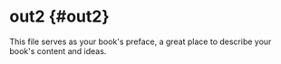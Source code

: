 # out2 {#out2}

This file serves as your book's preface, a great place to describe your book's content and ideas.